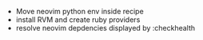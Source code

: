 - Move neovim python env inside recipe 
- install RVM and create ruby providers
- resolve neovim depdencies displayed by :checkhealth
